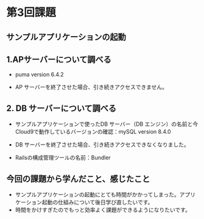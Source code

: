 # 第3回課題

## サンプルアプリケーションの起動

## 1.APサーバーについて調べる
- puma version 6.4.2

- AP サーバーを終了させた場合、引き続きアクセスできません。

## 2. DB サーバーについて調べる
- サンプルアプリケーションで使ったDB サーバー（DB エンジン）の名前と今Cloud9で動作しているバージョンの確認：mySQL version 8.4.0

- DB サーバーを終了させた場合、引き続きアクセスできなくなりました。

- Railsの構成管理ツールの名前：Bundler

## 今回の課題から学んだこと、感じたこと

- サンプルアプリケーションの起動にとても時間がかかってしまった。アプリケーション起動の仕組みについて後日学び直したいです。
- 時間をかけすぎたのでもっと効率よく課題ができるようになりたいです。
